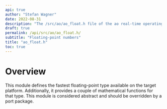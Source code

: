 ```yaml
---
api: true
author: "Stefan Wagner"
date: 2022-08-31
description: "The /src/ao/ao_float.h file of the ao real-time operating system."
draft: true
permalink: /api/src/ao/ao_float.h/
subtitle: "Floating-point numbers"
title: "ao_float.h"
toc: true
---
```


# Overview

This module defines the fastest floating-point type available on the target platform. Additionally, it provides a couple of mathematical functions for that type. This module is considered abstract and should be overridden by a port package.
